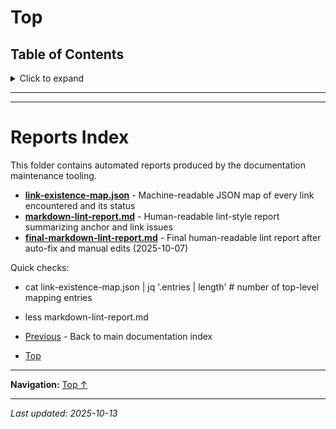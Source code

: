 # Top

## Table of Contents

<details>
<summary>Click to expand</summary>


</details>

---


---


# Reports Index

This folder contains automated reports produced by the documentation maintenance tooling.

- **[link-existence-map.json](link-existence-map.json)** - Machine-readable JSON map of every link encountered and its status
- **[markdown-lint-report.md](markdown-lint-report.md)** - Human-readable lint-style report summarizing anchor and link issues
- **[final-markdown-lint-report.md](final-markdown-lint-report.md)** - Final human-readable lint report after auto-fix and manual edits (2025-10-07)


Quick checks:

- cat link-existence-map.json | jq '.entries | length'  # number of top-level mapping entries
- less markdown-lint-report.md

- [Previous](../000-index.md) - Back to main documentation index
- [Top](#top)

---

**Navigation:** [Top ↑](#top)

---

*Last updated: 2025-10-13*
